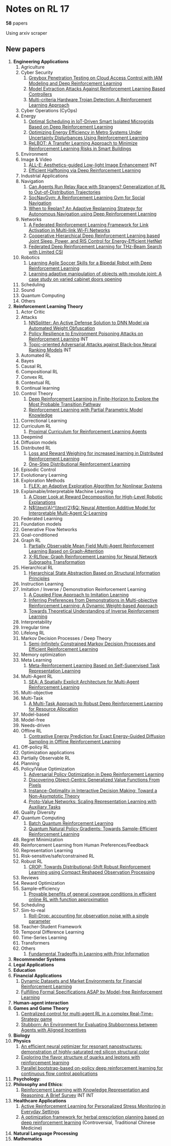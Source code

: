# Notes on RL 17

__58__ papers

Using arxiv scraper

## New papers

1. __Engineering Applications__
   1. Agriculture
   2. Cyber Security 
      1. [Greybox Penetration Testing on Cloud Access Control with IAM Modeling and Deep Reinforcement Learning](https://arxiv.org/pdf/2304.14540)
      2. [Model Extraction Attacks Against Reinforcement Learning Based Controllers](https://arxiv.org/pdf/2304.13090)
      3. [Multi-criteria Hardware Trojan Detection: A Reinforcement Learning Approach](https://arxiv.org/pdf/2304.13232)
   3. Cyber Operations (CyOps)
   4. Energy
      1. [Optimal Scheduling in IoT-Driven Smart Isolated Microgrids Based on Deep Reinforcement Learning](https://arxiv.org/pdf/2305.00127)
      2. [Optimizing Energy Efficiency in Metro Systems Under Uncertainty Disturbances Using Reinforcement Learning](https://arxiv.org/pdf/2304.13443)
      3. [ReLBOT: A Transfer Learning Approach to Minimize Reinforcement Learning Risks in Smart Buildings](https://arxiv.org/pdf/2305.00365)
   5. Environment
   6. Image & Video
      1. [ALL-E: Aesthetics-guided Low-light Image Enhancement](https://arxiv.org/pdf/2304.14610) INT
      2. [Efficient Halftoning via Deep Reinforcement Learning](https://arxiv.org/pdf/2304.12152)
   7. Industrial Applications
   8.  Navigation
       1.  [Can Agents Run Relay Race with Strangers? Generalization of RL to Out-of-Distribution Trajectories](https://arxiv.org/pdf/2304.13424)
       2.  [SocNavGym: A Reinforcement Learning Gym for Social Navigation](https://arxiv.org/pdf/2304.14102)
       3.  [When to Replan? An Adaptive Replanning Strategy for Autonomous Navigation using Deep Reinforcement Learning](https://arxiv.org/pdf/2304.12046)
   9.  Networks
       1.  [A Federated Reinforcement Learning Framework for Link Activation in Multi-link Wi-Fi Networks](https://arxiv.org/pdf/2304.14720)
       2.  [Cooperative Hierarchical Deep Reinforcement Learning based Joint Sleep, Power, and RIS Control for Energy-Efficient HetNet](https://arxiv.org/pdf/2304.13226)
       3.  [Federated Deep Reinforcement Learning for THz-Beam Search with Limited CSI](https://arxiv.org/pdf/2304.13109)
   10. Robotics
       1.  [Learning Agile Soccer Skills for a Bipedal Robot with Deep Reinforcement Learning](https://arxiv.org/pdf/2304.13653)
       2.  [Learning adaptive manipulation of objects with revolute joint: A case study on varied cabinet doors opening](https://arxiv.org/pdf/2304.14602)
   11. Scheduling
   12. Sound
   13. Quantum Computing
   14. Others
2. __Reinforcement Learning Theory__
    1. Actor Critic
    2. Attacks
       1. [NNSplitter: An Active Defense Solution to DNN Model via Automated Weight Obfuscation](https://arxiv.org/pdf/2305.00097)
       2. [Policy Resilience to Environment Poisoning Attacks on Reinforcement Learning](https://arxiv.org/pdf/2304.12151) INT
       3. [Topic-oriented Adversarial Attacks against Black-box Neural Ranking Models](https://arxiv.org/pdf/2304.14867) INT
    3. Automated RL
    4. Bayes
    5. Causal RL
    6. Compositional RL
    7. Convex RL
    8. Contextual RL
    9.  Continual learning
    10. Control Theory
        1.  [Deep Reinforcement Learning in Finite-Horizon to Explore the Most Probable Transition Pathway](https://arxiv.org/pdf/2304.12994)
        2.  [Reinforcement Learning with Partial Parametric Model Knowledge](https://arxiv.org/pdf/2304.13223)
    11. Correctional Learning
    12. Curriculum RL
        1.  [Proximal Curriculum for Reinforcement Learning Agents](https://arxiv.org/pdf/2304.12877)
    13. Deepmind
    14. Diffusion models
    15. Distributed RL
        1.  [Loss and Reward Weighing for increased learning in Distributed Reinforcement Learning](https://arxiv.org/pdf/2304.12778)
        2.  [One-Step Distributional Reinforcement Learning](https://arxiv.org/pdf/2304.14421)
    16. Episodic Control
    17. Evolutionary Learning
    18. Exploration Methods
        1.  [FLEX: an Adaptive Exploration Algorithm for Nonlinear Systems](https://arxiv.org/pdf/2304.13426)
    19. Explainable/Interpretable Machine Learning
        1.  [A Closer Look at Reward Decomposition for High-Level Robotic Explanations](https://arxiv.org/pdf/2304.12958)
        2.  [N$\\text{A}^\\text{2}$Q: Neural Attention Additive Model for Interpretable Multi-Agent Q-Learning](https://arxiv.org/pdf/2304.13383)
    20. Federated Learning
    21. Foundation models
    22. Generative Flow Networks
    23. Goal-conditioned
    24. Graph RL
        1.  [Partially Observable Mean Field Multi-Agent Reinforcement Learning Based on Graph-Attention](https://arxiv.org/pdf/2304.12653)
        2.  [X-RLflow: Graph Reinforcement Learning for Neural Network Subgraphs Transformation](https://arxiv.org/pdf/2304.14698)
    25. Hierarchical RL
        1.  [Hierarchical State Abstraction Based on Structural Information Principles](https://arxiv.org/pdf/2304.12000)
    26. Instruction Learning
    27. Imitation / Inverse / Demonstration Reinforcement Learning
        1.  [A Coupled Flow Approach to Imitation Learning](https://arxiv.org/pdf/2305.00303)
        2.  [Inferring Preferences from Demonstrations in Multi-objective Reinforcement Learning: A Dynamic Weight-based Approach](https://arxiv.org/pdf/2304.14115)
        3.  [Towards Theoretical Understanding of Inverse Reinforcement Learning](https://arxiv.org/pdf/2304.12966)
    28. Interpretability
    29. Irregular time
    30. Lifelong RL 
    31. Markov Decision Processes / Deep Theory
        1.  [Semi-Infinitely Constrained Markov Decision Processes and Efficient Reinforcement Learning](https://arxiv.org/pdf/2305.00254)
    32. Memory optimization
    33. Meta Learning
        1.  [Meta-Reinforcement Learning Based on Self-Supervised Task Representation Learning](https://arxiv.org/pdf/2305.00286)
    34. Multi-Agent RL
        1.  [SEA: A Spatially Explicit Architecture for Multi-Agent Reinforcement Learning](https://arxiv.org/pdf/2304.12532)
    35. Multi-objective
    36. Multi-Task
        1.  [A Multi-Task Approach to Robust Deep Reinforcement Learning for Resource Allocation](https://arxiv.org/pdf/2304.12660)
    37. Model-based
    38. Model-free
    39. Needs-driven
    40. Offline RL
        1.  [Contrastive Energy Prediction for Exact Energy-Guided Diffusion Sampling in Offline Reinforcement Learning](https://arxiv.org/pdf/2304.12824)
    41. Off-policy RL
    42. Optimization applications
    43. Partially Observable RL
    44. Planning
    45. Policy/Value Optimization
        1.  [Adversarial Policy Optimization in Deep Reinforcement Learning](https://arxiv.org/pdf/2304.14533)
        2.  [Discovering Object-Centric Generalized Value Functions From Pixels](https://arxiv.org/pdf/2304.13892)
        3.  [Instance-Optimality in Interactive Decision Making: Toward a Non-Asymptotic Theory](https://arxiv.org/pdf/2304.12466)
        4.  [Proto-Value Networks: Scaling Representation Learning with Auxiliary Tasks](https://arxiv.org/pdf/2304.12567)
    46. Quality Diversity
    47. Quantum Computing
        1.  [Batch Quantum Reinforcement Learning](https://arxiv.org/pdf/2305.00905)
        2.  [Quantum Natural Policy Gradients: Towards Sample-Efficient Reinforcement Learning](https://arxiv.org/pdf/2304.13571)
    48. Regret Minimization
    49. Reinforcement Learning from Human Preferences/Feedback
    50. Representation Learning
    51. Risk-sensitive/safe/constrained RL
    52. Robust RL
        1.  [CROP: Towards Distributional-Shift Robust Reinforcement Learning using Compact Reshaped Observation Processing](https://arxiv.org/pdf/2304.13616)
    53. Reviews
    54. Reward Optimization
    55. Sample-efficiency
        1.  [Provable benefits of general coverage conditions in efficient online RL with function approximation](https://arxiv.org/pdf/2304.12886)
    56. Scheduling
    57. Sim-to-real
        1.  [Roll-Drop: accounting for observation noise with a single parameter](https://arxiv.org/pdf/2304.13150)
    58. Teacher-Student Framework
    59. Temporal Difference Learning
    60. Time-Series Learning
    61. Transformers
    62. Others
        1.  [Fundamental Tradeoffs in Learning with Prior Information](https://arxiv.org/pdf/2304.13479)
3. __Recommender Systems__
4. __Legal Applications__
5. __Education__
6. __Financial Applications__
   1. [Dynamic Datasets and Market Environments for Financial Reinforcement Learning](https://arxiv.org/pdf/2304.13174)
   2. [Fulfilling Formal Specifications ASAP by Model-free Reinforcement Learning](https://arxiv.org/pdf/2304.12508)
7. __Human-agent interaction__
8. __Games and Game Theory__
   1. [Centralized control for multi-agent RL in a complex Real-Time-Strategy game](https://arxiv.org/pdf/2304.13004)
   2. [Stubborn: An Environment for Evaluating Stubbornness between Agents with Aligned Incentives](https://arxiv.org/pdf/2304.12280)
9.  __Biology__
10. __Physics__
    1.  [An efficient neural optimizer for resonant nanostructures: demonstration of highly-saturated red silicon structural color](https://arxiv.org/pdf/2304.13516)
    2.  [Exploring the flavor structure of quarks and leptons with reinforcement learning](https://arxiv.org/pdf/2304.14176)
    3.  [Parallel bootstrap-based on-policy deep reinforcement learning for continuous flow control applications](https://arxiv.org/pdf/2304.12330)
11. __Psychology__:
12. __Philosophy and Ethics__:
    1.  [Reinforcement Learning with Knowledge Representation and Reasoning: A Brief Survey](https://arxiv.org/pdf/2304.12090) INT INT
13. __Healthcare Applications__
    1.  [Active Reinforcement Learning for Personalized Stress Monitoring in Everyday Settings](https://arxiv.org/pdf/2305.00111) 
    2.  [A optimization framework for herbal prescription planning based on deep reinforcement learning](https://arxiv.org/pdf/2304.12828) (Controversial, Traditional Chinese Medicine)
14. __Natural Language Processing__
15. __Mathematics__